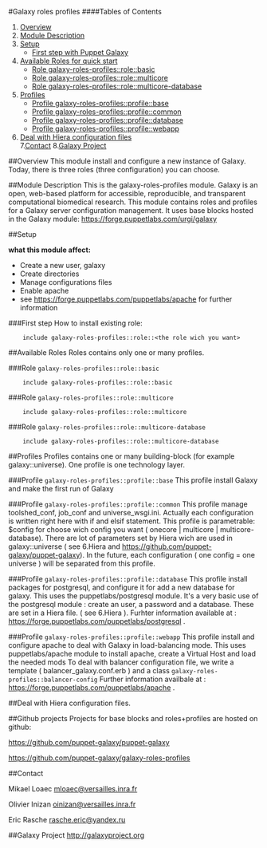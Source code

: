 #Galaxy roles profiles
####Tables of Contents
1. [Overview](#overview)
2. [Module Description](#module-description)
3. [Setup](#setup)
    * [First step with Puppet Galaxy](#start-with-galaxy)
4. [Available Roles for quick start](#roles)
    * [Role galaxy-roles-profiles::role::basic](#role-basic)
    * [Role galaxy-roles-profiles::role::multicore](#role-multicore)
    * [Role galaxy-roles-profiles::role::multicore-database](#role-multicore-database)
5. [Profiles](#classes)
    * [Profile galaxy-roles-profiles::profile::base](#class-base)
    * [Profile galaxy-roles-profiles::profile::common](#class-common)
    * [Profile galaxy-roles-profiles::profile::database](#class-database)
    * [Profile galaxy-roles-profiles::profile::webapp](#class-webapp)
6. [Deal with Hiera configuration files](#hiera)   
7.[Contact](#contact)
8.[Galaxy Project](#galaxy)

##Overview
This module install and configure a new instance of Galaxy. Today, there is three roles (three configuration) you can choose.

##Module Description
This is the galaxy-roles-profiles module. Galaxy is an open, web-based platform for accessible, reproducible, and transparent computational biomedical research.
This module contains roles and profiles for a Galaxy server configuration management.
It uses base blocks hosted in the Galaxy module: https://forge.puppetlabs.com/urgi/galaxy

##Setup

**what this module affect:**
* Create a new user, galaxy
* Create directories
* Manage configurations files
* Enable apache
 * see https://forge.puppetlabs.com/puppetlabs/apache for further information

###First step
How to install existing role:

```puppet
	include galaxy-roles-profiles::role::<the role wich you want>
```
##Available Roles 
Roles contains only one or many profiles.
 
###Role `galaxy-roles-profiles::role::basic`
```puppet
	include galaxy-roles-profiles::role::basic
```

###Role `galaxy-roles-profiles::role::multicore`
```puppet
	include galaxy-roles-profiles::role::multicore
```
###Role `galaxy-roles-profiles::role::multicore-database`
```puppet
	include galaxy-roles-profiles::role::multicore-database
```

##Profiles
Profiles contains one or many building-block (for example galaxy::universe). One profile is one technology layer.

###Profile `galaxy-roles-profiles::profile::base`
This profile install Galaxy and make the first run of Galaxy

###Profile `galaxy-roles-profiles::profile::common`
This profile manage toolshed_conf, job_conf and universe_wsgi.ini. Actually each configuration is written right here with if and elsif statement.
This profile is parametrable: $config for choose wich config you want ( onecore | multicore | multicore-database).
There are lot of parameters set by Hiera wich are used in galaxy::universe ( see 6.Hiera and https://github.com/puppet-galaxy/puppet-galaxy).
In the future, each configuration ( one config = one universe ) will be separated from this profile.

###Profile `galaxy-roles-profiles::profile::database`
This profile install packages for postgresql, and configure it for add a new database for galaxy.
This uses the puppetlabs/postgresql module.
It's a very basic use of the postgresql module : create an user, a password and a database.
These are set in a Hiera file. ( see 6.Hiera ).
Furhter information available at : https://forge.puppetlabs.com/puppetlabs/postgresql .

###Profile `galaxy-roles-profiles::profile::webapp`
This profile install and configure apache to deal with Galaxy in load-balancing mode.
This uses puppetlabs/apache module to install apache, create a Virtual Host and load the needed mods
To deal with balancer configuration file, we write a template ( balancer_galaxy.conf.erb ) and a class `galaxy-roles-profiles::balancer-config`
Further information availbale at : https://forge.puppetlabs.com/puppetlabs/apache .

##Deal with Hiera configuration files.

##Github projects
Projects for base blocks and roles+profiles are hosted on github:


https://github.com/puppet-galaxy/puppet-galaxy


https://github.com/puppet-galaxy/galaxy-roles-profiles

##Contact

Mikael Loaec    mloaec@versailles.inra.fr


Olivier Inizan  oinizan@versailles.inra.fr


Eric Rasche     rasche.eric@yandex.ru

##Galaxy Project
http://galaxyproject.org
